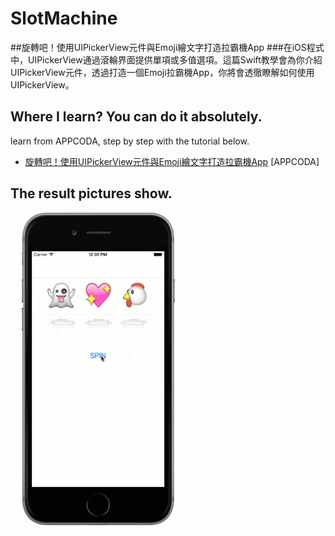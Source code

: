 # SlotMachine
##旋轉吧！使用UIPickerView元件與Emoji繪文字打造拉霸機App
###在iOS程式中，UIPickerView通過滾輪界面提供單項或多值選項。這篇Swift教學會為你介紹UIPickerView元件，透過打造一個Emoji拉霸機App，你將會透徹瞭解如何使用UIPickerView。

## Where I learn? You can do it absolutely.
learn from APPCODA, step by step with the tutorial below.  
* [旋轉吧！使用UIPickerView元件與Emoji繪文字打造拉霸機App](http://www.appcoda.com.tw/uipickerview-tutorial/?utm_source=sendy&utm_medium=email&utm_campaign=uipickerview-intro) [APPCODA]

## The result pictures show.

 <img src="./images/emoji-slotmachine.gif" width = "281" height = "500" alt="图片名称" align=center />  
